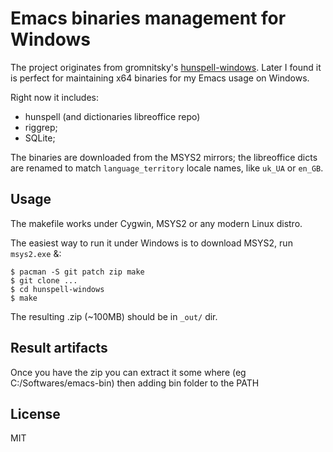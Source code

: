 # Emacs binaries management for Windows

The project originates from gromnitsky's
[hunspell-windows](https://github.com/gromnitsky/hunspell-windows). Later I
found it is perfect for maintaining x64 binaries for my Emacs usage on Windows.

Right now it includes:
- hunspell (and dictionaries libreoffice repo)
- riggrep;
- SQLite;

The binaries are downloaded from the MSYS2 mirrors; the libreoffice dicts are
renamed to match `language_territory` locale names, like `uk_UA` or `en_GB`.

## Usage

The makefile works under Cygwin, MSYS2 or any modern Linux distro.

The easiest way to run it under Windows is to download MSYS2, run
`msys2.exe` &:

~~~
$ pacman -S git patch zip make
$ git clone ...
$ cd hunspell-windows
$ make
~~~

The resulting .zip (~100MB) should be in `_out/` dir.

## Result artifacts

Once you have the zip you can extract it some where (eg C:/Softwares/emacs-bin)
then adding bin folder to the PATH

## License

MIT
